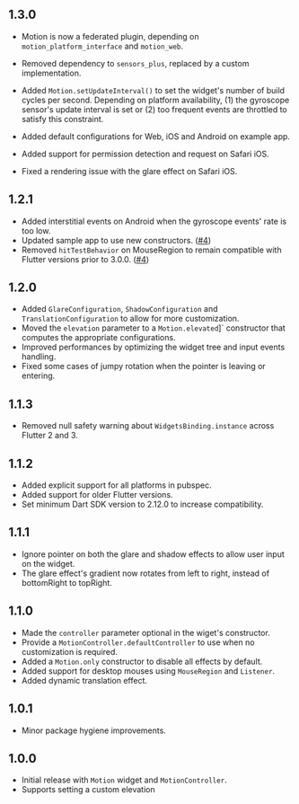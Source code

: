## 1.3.0

* Motion is now a federated plugin, depending on `motion_platform_interface` and `motion_web`.

* Removed dependency to `sensors_plus`, replaced by a custom implementation.
* Added `Motion.setUpdateInterval()` to set the widget's number of build cycles per second. Depending on platform availability, (1) the gyroscope sensor's update interval is set or (2) too frequent events are throttled to satisfy this constraint.
* Added default configurations for Web, iOS and Android on example app.
* Added support for permission detection and request on Safari iOS.
* Fixed a rendering issue with the glare effect on Safari iOS.

## 1.2.1

* Added interstitial events on Android when the gyroscope events' rate is too low.
* Updated sample app to use new constructors. ([#4](https://github.com/mrcendre/motion/pull/4))
* Removed `hitTestBehavior` on MouseRegion to remain compatible with Flutter versions prior to 3.0.0. ([#4](https://github.com/mrcendre/motion/pull/4))

## 1.2.0

* Added `GlareConfiguration`, `ShadowConfiguration` and `TranslationConfiguration` to allow for more customization.
* Moved the `elevation` parameter to a `Motion.elevated`]` constructor that computes the appropriate configurations.
* Improved performances by optimizing the widget tree and input events handling.
* Fixed some cases of jumpy rotation when the pointer is leaving or entering.

## 1.1.3

* Removed null safety warning about `WidgetsBinding.instance` across Flutter 2 and 3.

## 1.1.2

* Added explicit support for all platforms in pubspec.
* Added support for older Flutter versions.
* Set minimum Dart SDK version to 2.12.0 to increase compatibility.

## 1.1.1

* Ignore pointer on both the glare and shadow effects to allow user input on the widget.
* The glare effect's gradient now rotates from left to right, instead of bottomRight to topRight.

## 1.1.0

* Made the `controller` parameter optional in the wiget's constructor.
* Provide a `MotionController.defaultController` to use when no customization is required.
* Added a `Motion.only` constructor to disable all effects by default.
* Added support for desktop mouses using `MouseRegion` and `Listener`.
* Added dynamic translation effect.

## 1.0.1

* Minor package hygiene improvements.

## 1.0.0

* Initial release with `Motion` widget and `MotionController`.
* Supports setting a custom elevation
